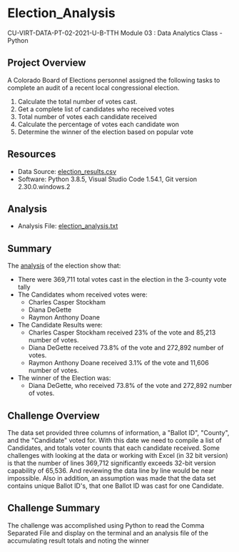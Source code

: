 # Election_Analysis
CU-VIRT-DATA-PT-02-2021-U-B-TTH 
Module 03 : Data Analytics Class - Python

## Project Overview
A Colorado Board of Elections personnel assigned the following tasks to complete an audit of a recent local congressional election.

1. Calculate the total number of votes cast.
2. Get a complete list of candidates who received votes
3. Total number of votes each candidate received
4. Calculate the percentage of votes each candidate won
5. Determine the winner of the election based on popular vote

## Resources
- Data Source:  [election_results.csv](Resources\election_results.csv) 
- Software: Python 3.8.5, Visual Studio Code 1.54.1, Git version 2.30.0.windows.2

## Analysis
- Analysis File: [election_analysis.txt](analysis\election_analysis.txt)

## Summary
The [analysis](analysis\election_analysis.txt) of the election show that:
- There were 369,711 total votes cast in the election in the 3-county vote tally
- The Candidates whom received votes were:
	- Charles Casper Stockham
	- Diana DeGette
	- Raymon Anthony Doane
- The Candidate Results were: 
	- Charles Casper Stockham received 23% of the vote and 85,213 number of votes.
	- Diana DeGette received 73.8% of the vote and 272,892 number of votes.
	- Raymon Anthony Doane received 3.1% of the vote and 11,606 number of votes.
- The winner of the Election was: 
	- Diana DeGette, who received 73.8% of the vote and 272,892 number of votes.
	
## Challenge Overview
The data set provided three columns of information, a "Ballot ID", "County", and the "Candidate" voted for. With this date we need to compile a list of Candidates, and totals voter counts that each candidate received.
Some challenges with looking at the data or working with Excel (in 32 bit version) is that the number of lines 369,712 significantly exceeds 32-bit version capability of 65,536. And reviewing the data line by line would be near impossible. Also in addition, an assumption was made that the data set contains unique Ballot ID's, that one Ballot ID was cast for one Candidate.

## Challenge Summary
The challenge was accomplished using Python to read the Comma Separated File and display on the terminal and an analysis file of the accumulating result totals and noting the winner
